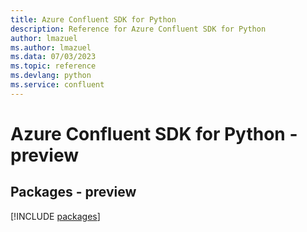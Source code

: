 ```yaml
---
title: Azure Confluent SDK for Python
description: Reference for Azure Confluent SDK for Python
author: lmazuel
ms.author: lmazuel
ms.data: 07/03/2023
ms.topic: reference
ms.devlang: python
ms.service: confluent
---
```

# Azure Confluent SDK for Python - preview
## Packages - preview
[!INCLUDE [packages](confluent-index.md)]